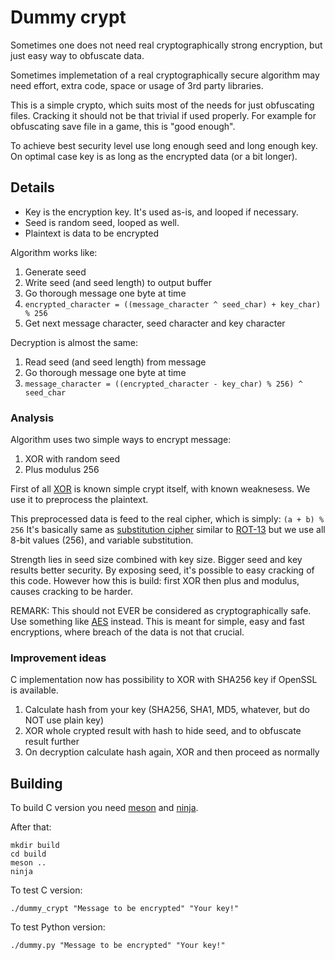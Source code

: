 # Dummy crypt

Sometimes one does not need real cryptographically strong encryption,
but just easy way to obfuscate data.

Sometimes implemetation of a real cryptographically secure algorithm
may need effort, extra code, space or usage of 3rd party libraries.

This is a simple crypto, which suits most of the needs for just obfuscating files.
Cracking it should not be that trivial if used properly.
For example for obfuscating save file in a game, this is "good enough".

To achieve best security level use long enough seed and long enough key.
On optimal case key is as long as the encrypted data (or a bit longer).

## Details

 - Key is the encryption key. It's used as-is, and looped if necessary.
 - Seed is random seed, looped as well.
 - Plaintext is data to be encrypted

Algorithm works like:

 1. Generate seed
 2. Write seed (and seed length) to output buffer
 3. Go thorough message one byte at time
 4. `encrypted_character = ((message_character ^ seed_char) + key_char) % 256`
 5. Get next message character, seed character and key character

Decryption is almost the same:

 1. Read seed (and seed length) from message
 2. Go thorough message one byte at time
 3. `message_character = ((encrypted_character - key_char) % 256) ^ seed_char`

### Analysis

Algorithm uses two simple ways to encrypt message:

 1. XOR with random seed
 2. Plus modulus 256

First of all [XOR](https://en.wikipedia.org/wiki/XOR_cipher) is known simple crypt itself, with known weaknesess.
We use it to preprocess the plaintext.

This preprocessed data is feed to the real cipher, which is simply: `(a + b) % 256`
It's basically same as [substitution cipher](https://en.wikipedia.org/wiki/Substitution_cipher)
similar to [ROT-13](https://en.wikipedia.org/wiki/ROT13)
but we use all 8-bit values (256), and variable substitution.

Strength lies in seed size combined with key size. Bigger seed and key results better security.
By exposing seed, it's possible to easy cracking of this code.
However how this is build: first XOR then plus and modulus, causes cracking to be harder.

REMARK: This should not EVER be considered as cryptographically safe.
Use something like [AES](https://en.wikipedia.org/wiki/Advanced_Encryption_Standard) instead.
This is meant for simple, easy and fast encryptions, where breach of the data is not that crucial.

### Improvement ideas

C implementation now has possibility to XOR with SHA256 key if OpenSSL is available.

 1. Calculate hash from your key (SHA256, SHA1, MD5, whatever, but do NOT use plain key)
 2. XOR whole crypted result with hash to hide seed, and to obfuscate result further
 3. On decryption calculate hash again, XOR and then proceed as normally


## Building

To build C version you need [meson](http://mesonbuild.com/) and [ninja](https://ninja-build.org/).

After that:

    mkdir build
    cd build
    meson ..
    ninja

To test C version:

    ./dummy_crypt "Message to be encrypted" "Your key!"

To test Python version:

    ./dummy.py "Message to be encrypted" "Your key!"
